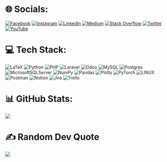 <!---
### Hi there 👋 I am  Karim Hemina, a passionate Software engineer

# 💫 About Me:
### ⚡I'm passionate about
 Software Engineering - Self Improvement - Teaching - Entrepreneurship and Innovation - Content Creation in Algerian Dialect
### 🔭 I've worked on
 - An open-source synthesised Arabic voice for Festival TTS using HTS
 - Developing ERP solution with ODOO
### 🔭 I'am currently working on
 - Developing backend for e-commerce solutions using Laravel
 - Preparing my PhD in Sofware Engineering & AI

### 🌱 I'm currently learning
 - Artificial intelligence
 - Software engineering methodologies

--->
# 🌐 Socials:
[![Facebook](https://img.shields.io/badge/Facebook-%231877F2.svg?logo=Facebook&logoColor=white)](https://facebook.com/karimh16) [![Instagram](https://img.shields.io/badge/Instagram-%23E4405F.svg?logo=Instagram&logoColor=white)](https://instagram.com/karim.swe) [![LinkedIn](https://img.shields.io/badge/LinkedIn-%230077B5.svg?logo=linkedin&logoColor=white)](https://linkedin.com/in/karimh16) [![Medium](https://img.shields.io/badge/Medium-12100E?logo=medium&logoColor=white)](https://medium.com/@karimhemina16) [![Stack Overflow](https://img.shields.io/badge/-Stackoverflow-FE7A16?logo=stack-overflow&logoColor=white)](https://stackoverflow.com/users/7636528) [![Twitter](https://img.shields.io/badge/Twitter-%231DA1F2.svg?logo=Twitter&logoColor=white)](https://twitter.com/karim_hem) [![YouTube](https://img.shields.io/badge/YouTube-%23FF0000.svg?logo=YouTube&logoColor=white)](https://youtube.com/@KarimHemina) 

# 💻 Tech Stack:
![LaTeX](https://img.shields.io/badge/latex-%23008080.svg?style=flat&logo=latex&logoColor=white) ![Python](https://img.shields.io/badge/python-3670A0?style=flat&logo=python&logoColor=ffdd54) ![PHP](https://img.shields.io/badge/php-%23777BB4.svg?style=flat&logo=php&logoColor=white) ![Laravel](https://img.shields.io/badge/laravel-%23FF2D20.svg?style=flat&logo=laravel&logoColor=white) ![Odoo](https://img.shields.io/badge/odoo-purple.svg?style=flat) ![MySQL](https://img.shields.io/badge/mysql-%2300f.svg?style=flat&logo=mysql&logoColor=white) ![Postgres](https://img.shields.io/badge/postgres-%23316192.svg?style=flat&logo=postgresql&logoColor=white) ![MicrosoftSQLServer](https://img.shields.io/badge/Microsoft%20SQL%20Sever-CC2927?style=flat&logo=microsoft%20sql%20server&logoColor=white) ![NumPy](https://img.shields.io/badge/numpy-%23013243.svg?style=flat&logo=numpy&logoColor=white) ![Pandas](https://img.shields.io/badge/pandas-%23150458.svg?style=flat&logo=pandas&logoColor=white) ![Plotly](https://img.shields.io/badge/Plotly-%233F4F75.svg?style=flat&logo=plotly&logoColor=white) ![PyTorch](https://img.shields.io/badge/PyTorch-%23EE4C2C.svg?style=flat&logo=PyTorch&logoColor=white) ![LINUX](https://img.shields.io/badge/Linux-FCC624?style=flat&logo=linux&logoColor=black) ![Postman](https://img.shields.io/badge/Postman-FF6C37?style=flat&logo=postman&logoColor=white) ![Notion](https://img.shields.io/badge/Notion-%23000000.svg?style=flat&logo=notion&logoColor=white) ![Jira](https://img.shields.io/badge/jira-%230A0FFF.svg?style=flat&logo=jira&logoColor=white) ![Trello](https://img.shields.io/badge/Trello-%23026AA7.svg?style=flat&logo=Trello&logoColor=white)
# 📊 GitHub Stats:
<!--- ![](https://github-readme-stats.vercel.app/api?username=karimHemina&theme=dark&hide_border=false&include_all_commits=true&count_private=true)<br/> --->
![](https://github-readme-streak-stats.herokuapp.com/?user=karimHemina&theme=dark&hide_border=false)<br/>
<!--- ![](https://github-readme-stats.vercel.app/api/top-langs/?username=karimHemina&theme=dark&hide_border=false&include_all_commits=true&count_private=true&layout=compact) --->

<!---
# 🏆 GitHub Trophies
![](https://github-profile-trophy.vercel.app/?username=karimHemina&theme=radical&no-frame=false&no-bg=false&margin-w=4)

# 🐦 Latest Tweet
![](https://gtce.itsvg.in/api?username=karim_hem)
--->
# ✍️ Random Dev Quote
![](https://quotes-github-readme.vercel.app/api?type=horizontal&theme=radical)

<!---
---
![](https://visitcount.itsvg.in/api?id=karimHemina&icon=0&color=0)
--->
<!-- Proudly created with GPRM ( https://gprm.itsvg.in ) -->
<!---
# 📫 How to reach me
✉️ karimhemina16@gmail.com
 --->

<!--
**karimHemina/karimHemina** is a ✨ _special_ ✨ repository because its `README.md` (this file) appears on your GitHub profile.

Here are some ideas to get you started:

- 🔭 I’m currently working on ...
- 🌱 I’m currently learning ...
- 👯 I’m looking to collaborate on ...
- 🤔 I’m looking for help with ...
- 💬 Ask me about ...
- 📫 How to reach me: ...
- 😄 Pronouns: ...
- ⚡ Fun fact: ...
-->
